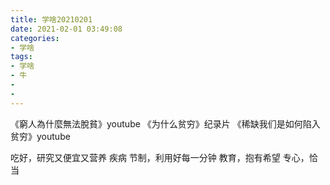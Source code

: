 ```yaml
---
title: 学啥20210201
date: 2021-02-01 03:49:08
categories:
- 学啥
tags:
- 学啥
- 牛
- 
- 
---
```

《窮人為什麼無法脫貧》youtube
《为什么贫穷》纪录片
《稀缺我们是如何陷入贫穷》youtube

吃好，研究又便宜又营养
疾病
节制，利用好每一分钟
教育，抱有希望
专心，恰当

